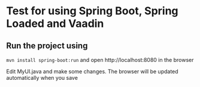 Test for using Spring Boot, Spring Loaded and Vaadin
===
Run the project using
---
```mvn install spring-boot:run```
and
open http://localhost:8080 in the browser

Edit MyUI.java and make some changes. The browser will be updated automatically when you save
